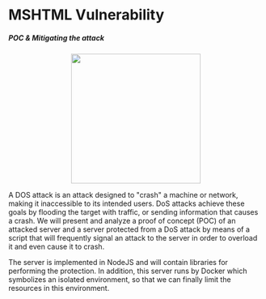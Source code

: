 
# MSHTML Vulnerability
##### _POC & Mitigating the attack_

<p align="center">
  <img width="256" height="256" src="https://cdn-dgcnf.nitrocdn.com/zgBEzIBknfYQCyvgrGtQGfEsNIeflida/assets/static/optimized/rev-08f9567/wp-content/uploads/2022/06/download.jpg">
</p>

A DOS attack is an attack designed to "crash" a machine or network, making it inaccessible to its intended users. DoS attacks achieve these goals by flooding the target with traffic, or sending information that causes a crash.
We will present and analyze a proof of concept (POC) of an attacked server and a server protected from a DoS attack by means of a script that will frequently signal an attack to the server in order to overload it and even cause it to crash.

The server is implemented in NodeJS and will contain libraries for performing the protection. In addition, this server runs by Docker which symbolizes an isolated environment, so that we can finally limit the resources in this environment.
